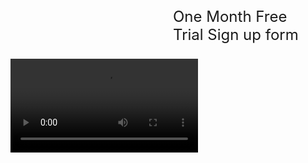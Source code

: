 <div style="margin-left: 250px; padding:10px; font-size: 24px;" > One Month Free Trial Sign up form</div> 

![video.mp4](VIDs/3d40221-05_Free-Form.mp4 ':include :type=mp4')
